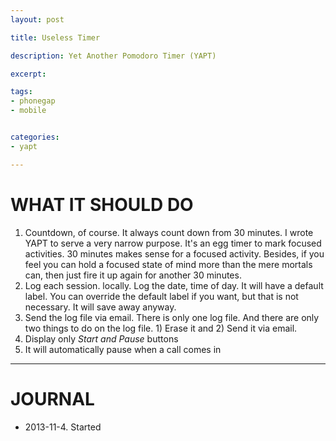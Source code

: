 ```yaml
---
layout: post

title: Useless Timer

description: Yet Another Pomodoro Timer (YAPT)

excerpt: 

tags:
- phonegap
- mobile


categories:
- yapt

---
```


# WHAT IT SHOULD DO

1. Countdown, of course. It always count down from 30 minutes. I wrote YAPT to serve a very narrow purpose. It's an egg timer to mark focused activities. 30 minutes makes sense for a focused activity. Besides, if you feel you can hold a focused state of mind more than the mere mortals can, then just fire it up again for another 30 minutes. 
2. Log each session. locally. Log the date, time of day. It will have a default label. You can override the default label if you want, but that is not necessary. It will save away anyway. 
3. Send the log file via email. There is only one log file. And there are only two things to do on the log file. 1) Erase it and 2) Send it via email.
4. Display only *Start and Pause* buttons
5. It will automatically pause when a call comes in


***

# JOURNAL
- 2013-11-4. Started
